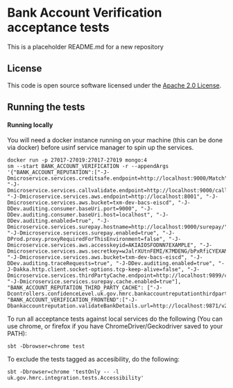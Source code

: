 
# Bank Account Verification acceptance tests

This is a placeholder README.md for a new repository

## License

This code is open source software licensed under the [Apache 2.0 License]("http://www.apache.org/licenses/LICENSE-2.0.html").

## Running the tests

#### Running locally

You will need a docker instance running on your machine (this can be done via docker) before usinf service manager to spin up the services.

```
docker run -p 27017-27019:27017-27019 mongo:4
sm --start BANK_ACCOUNT_VERIFICATION -r --appendArgs '{"BANK_ACCOUNT_REPUTATION":["-J-Dmicroservice.services.creditsafe.endpoint=http://localhost:9000/Match", "-J-Dmicroservice.services.callvalidate.endpoint=http://localhost:9000/callvalidateapi", "-J-Dmicroservice.services.aws.endpoint=http://localhost:8001", "-J-Dmicroservice.services.aws.bucket=txm-dev-bacs-eiscd", "-J-DDev.auditing.consumer.baseUri.port=9000", "-J-DDev.auditing.consumer.baseUri.host=localhost", "-J-DDev.auditing.enabled=true", "-J-Dmicroservice.services.surepay.hostname=http://localhost:9000/surepay/", "-J-Dmicroservice.services.surepay.enabled=true", "-J-DProd.proxy.proxyRequiredForThisEnvironment=false", "-J-Dmicroservice.services.aws.accesskeyid=AKIAIOSFODNN7EXAMPLE", "-J-Dmicroservice.services.aws.secretkey=wJalrXUtnFEMI/K7MDENG/bPxRfiCYEXAMPLEKEY", "-J-Dmicroservice.services.aws.bucket=txm-dev-bacs-eiscd", "-J-DDev.auditing.traceRequests=true", "-J-DDev.auditing.enabled=true", "-J-Dakka.http.client.socket-options.tcp-keep-alive=false", "-J-Dmicroservice.services.thirdPartyCache.endpoint=http://localhost:9899/cache", "-J-Dmicroservice.services.surepay.cache.enabled=true"], "BANK_ACCOUNT_REPUTATION_THIRD_PARTY_CACHE": ["-J-Dcontrollers.confidenceLevel.uk.gov.hmrc.bankaccountreputationthirdpartycache.controllers.CacheController.needsLogging=true"], "BANK_ACCOUNT_VERIFICATION_FRONTEND":["-J-Dbankaccountreputation.validateBankDetails.url=http://localhost:9871/v2/validateBankDetails"]}'
```
To run all acceptance tests against local services do the following (You can use chrome, or firefox if you have ChromeDriver/Geckodriver saved to your PATH):
```
sbt -Dbrowser=chrome test
```

To exclude the tests tagged as accesibility, do the following:
```
sbt -Dbrowser=chrome 'testOnly -- -l uk.gov.hmrc.integration.tests.Accessibility'
```

